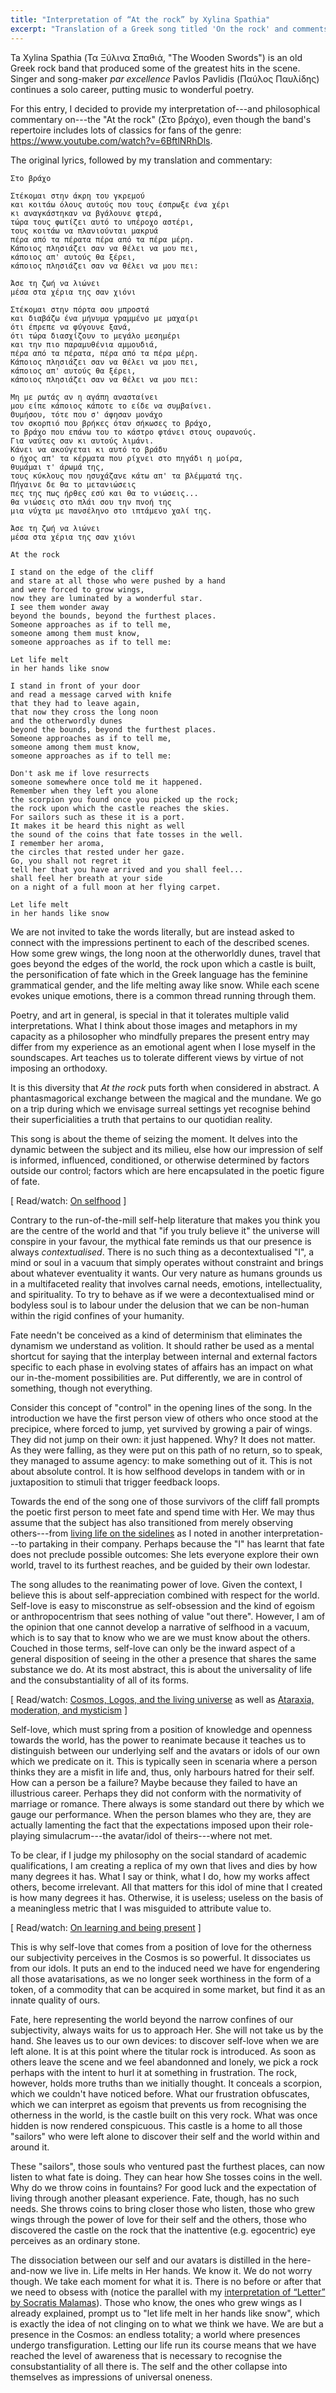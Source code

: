 ```yaml
---
title: "Interpretation of “At the rock” by Xylina Spathia"
excerpt: "Translation of a Greek song titled 'On the rock' and comments on its meaning."
---
```


Ta Xylina Spathia (Τα Ξύλινα Σπαθιά, "The Wooden Swords") is an old
Greek rock band that produced some of the greatest hits in the scene.
Singer and song-maker _par excellence_ Pavlos Pavlidis (Παύλος Παυλίδης)
continues a solo career, putting music to wonderful poetry.

For this entry, I decided to provide my interpretation of---and
philosophical commentary on---the "At the rock" (Στο βράχο), even though
the band's repertoire includes lots of classics for fans of the genre:
<https://www.youtube.com/watch?v=6BftlNRhDls>.

The original lyrics, followed by my translation and commentary:

```
Στο βράχο

Στέκομαι στην άκρη του γκρεμού
και κοιτάω όλους αυτούς που τους έσπρωξε ένα χέρι
κι αναγκάστηκαν να βγάλουνε φτερά,
τώρα τους φωτίζει αυτό το υπέροχο αστέρι,
τους κοιτάω να πλανιούνται μακρυά
πέρα από τα πέρατα πέρα από τα πέρα μέρη.
Κάποιος πλησιάζει σαν να θέλει να μου πει,
κάποιος απ' αυτούς θα ξέρει,
κάποιος πλησιάζει σαν να θέλει να μου πει:

Άσε τη ζωή να λιώνει
μέσα στα χέρια της σαν χιόνι

Στέκομαι στην πόρτα σου μπροστά
και διαβάζω ένα μήνυμα γραμμένο με μαχαίρι
ότι έπρεπε να φύγουνε ξανά,
ότι τώρα διασχίζουν το μεγάλο μεσημέρι
και την πιο παραμυθένια αμμουδιά,
πέρα από τα πέρατα, πέρα από τα πέρα μέρη.
Κάποιος πλησιάζει σαν να θέλει να μου πει,
κάποιος απ' αυτούς θα ξέρει,
κάποιος πλησιάζει σαν να θέλει να μου πει:

Μη με ρωτάς αν η αγάπη ανασταίνει
μου είπε κάποιος κάποτε το είδε να συμβαίνει.
Θυμήσου, τότε που σ' άφησαν μονάχο
τον σκορπιό που βρήκες όταν σήκωσες το βράχο,
το βράχο που επάνω του το κάστρο φτάνει στους ουρανούς.
Για ναύτες σαν κι αυτούς λιμάνι.
Κάνει να ακούγεται κι αυτό το βράδυ
ο ήχος απ' τα κέρματα που ρίχνει στο πηγάδι η μοίρα,
θυμάμαι τ' άρωμά της,
τους κύκλους που ησυχάζανε κάτω απ' τα βλέμματά της.
Πήγαινε δε θα το μετανιώσεις
πες της πως ήρθες εσύ και θα το νιώσεις...
θα νιώσεις στο πλάι σου την πνοή της
μια νύχτα με πανσέληνο στο ιπτάμενο χαλί της.

Άσε τη ζωή να λιώνει
μέσα στα χέρια της σαν χιόνι
```

```
At the rock

I stand on the edge of the cliff
and stare at all those who were pushed by a hand
and were forced to grow wings,
now they are luminated by a wonderful star.
I see them wonder away
beyond the bounds, beyond the furthest places.
Someone approaches as if to tell me,
someone among them must know,
someone approaches as if to tell me:

Let life melt
in her hands like snow

I stand in front of your door
and read a message carved with knife
that they had to leave again,
that now they cross the long noon
and the otherwordly dunes
beyond the bounds, beyond the furthest places.
Someone approaches as if to tell me,
someone among them must know,
someone approaches as if to tell me:

Don't ask me if love resurrects
someone somewhere once told me it happened.
Remember when they left you alone
the scorpion you found once you picked up the rock;
the rock upon which the castle reaches the skies.
For sailors such as these it is a port.
It makes it be heard this night as well
the sound of the coins that fate tosses in the well.
I remember her aroma,
the circles that rested under her gaze.
Go, you shall not regret it
tell her that you have arrived and you shall feel...
shall feel her breath at your side
on a night of a full moon at her flying carpet.

Let life melt
in her hands like snow
```

We are not invited to take the words literally, but are instead asked to
connect with the impressions pertinent to each of the described scenes.
How some grew wings, the long noon at the otherworldly dunes, travel
that goes beyond the edges of the world, the rock upon which a castle is
built, the personification of fate which in the Greek language has the
feminine grammatical gender, and the life melting away like snow.  While
each scene evokes unique emotions, there is a common thread running
through them.

Poetry, and art in general, is special in that it tolerates multiple
valid interpretations.  What I think about those images and metaphors in
my capacity as a philosopher who mindfully prepares the present entry
may differ from my experience as an emotional agent when I lose myself
in the soundscapes.  Art teaches us to tolerate different views by
virtue of not imposing an orthodoxy.

It is this diversity that _At the rock_ puts forth when considered in
abstract.  A phantasmagorical exchange between the magical and the
mundane.  We go on a trip during which we envisage surreal settings yet
recognise behind their superficialities a truth that pertains to our
quotidian reality.

This song is about the theme of seizing the moment.  It delves into the
dynamic between the subject and its milieu, else how our impression of
self is informed, influenced, conditioned, or otherwise determined by
factors outside our control; factors which are here encapsulated in the
poetic figure of fate.

[ Read/watch: [On selfhood](https://protesilaos.com/books/2022-05-31-selfhood/) ]

Contrary to the run-of-the-mill self-help literature that makes you
think you are the centre of the world and that "if you truly believe it"
the universe will conspire in your favour, the mythical fate reminds us
that our presence is always _contextualised_.  There is no such thing as
a decontextualised "I", a mind or soul in a vacuum that simply operates
without constraint and brings about whatever eventuality it wants.  Our
very nature as humans grounds us in a multifaceted reality that involves
carnal needs, emotions, intellectuality, and spirituality.  To try to
behave as if we were a decontextualised mind or bodyless soul is to
labour under the delusion that we can be non-human within the rigid
confines of your humanity.

Fate needn't be conceived as a kind of determinism that eliminates the
dynamism we understand as volition.  It should rather be used as a
mental shortcut for saying that the interplay between internal and
external factors specific to each phase in evolving states of affairs
has an impact on what our in-the-moment possibilities are.  Put
differently, we are in control of something, though not everything.

Consider this concept of "control" in the opening lines of the song.  In
the introduction we have the first person view of others who once stood
at the precipice, where forced to jump, yet survived by growing a pair
of wings.  They did not jump on their own: it just happened.  Why?  It
does not matter.  As they were falling, as they were put on this path of
no return, so to speak, they managed to assume agency: to make something
out of it.  This is not about absolute control.  It is how selfhood
develops in tandem with or in juxtaposition to stimuli that trigger
feedback loops.

Towards the end of the song one of those survivors of the cliff fall
prompts the poetic first person to meet fate and spend time with Her.
We may thus assume that the subject has also transitioned from merely
observing others---from [living life on the
sidelines](https://protesilaos.com/interpretations/2022-06-28-trypes-train/)
as I noted in another interpretation---to partaking in their company.
Perhaps because the "I" has learnt that fate does not preclude possible
outcomes: She lets everyone explore their own world, travel to its
furthest reaches, and be guided by their own lodestar.

The song alludes to the reanimating power of love.  Given the context, I
believe this is about self-appreciation combined with respect for the
world.  Self-love is easy to misconstrue as self-obsession and the kind
of egoism or anthropocentrism that sees nothing of value "out there".
However, I am of the opinion that one cannot develop a narrative of
selfhood in a vacuum, which is to say that to know who we are we must
know about the others.  Couched in those terms, self-love can only be
the inward aspect of a general disposition of seeing in the other a
presence that shares the same substance we do.  At its most abstract,
this is about the universality of life and the consubstantiality of all
of its forms.

[ Read/watch: [Cosmos, Logos, and the living
universe](https://protesilaos.com/books/2022-02-05-cosmos-logos-living-universe/)
as well as [Ataraxia, moderation, and
mysticism](https://protesilaos.com/books/2022-02-16-ataraxia-moderation-mysticism/)
]

Self-love, which must spring from a position of knowledge and openness
towards the world, has the power to reanimate because it teaches us to
distinguish between our underlying self and the avatars or idols of our
own which we predicate on it.  This is typically seen in scenaria where
a person thinks they are a misfit in life and, thus, only harbours
hatred for their self.  How can a person be a failure?  Maybe because
they failed to have an illustrious career.  Perhaps they did not conform
with the normativity of marriage or romance.  There always is some
standard out there by which we gauge our performance.  When the person
blames who they are, they are actually lamenting the fact that the
expectations imposed upon their role-playing simulacrum---the
avatar/idol of theirs---where not met.

To be clear, if I judge my philosophy on the social standard of academic
qualifications, I am creating a replica of my own that lives and dies by
how many degrees it has.  What I say or think, what I do, how my works
affect others, become irrelevant.  All that matters for this idol of
mine that I created is how many degrees it has.  Otherwise, it is
useless; useless on the basis of a meaningless metric that I was
misguided to attribute value to.

[ Read/watch: [On learning and being
present](https://protesilaos.com/books/2022-06-25-knowledge-presence/) ]

This is why self-love that comes from a position of love for the
otherness our subjectivity perceives in the Cosmos is so powerful.  It
dissociates us from our idols.  It puts an end to the induced need we
have for engendering all those avatarisations, as we no longer seek
worthiness in the form of a token, of a commodity that can be acquired in
some market, but find it as an innate quality of ours.

Fate, here representing the world beyond the narrow confines of our
subjectivity, always waits for us to approach Her.  She will not take us
by the hand.  She leaves us to our own devices: to discover self-love
when we are left alone.  It is at this point where the titular rock is
introduced.  As soon as others leave the scene and we feel abandonned
and lonely, we pick a rock perhaps with the intent to hurl it at
something in frustration.  The rock, however, holds more truths than we
initially thought.  It conceals a scorpion, which we couldn't have
noticed before.  What our frustration obfuscates, which we can interpret
as egoism that prevents us from recognising the otherness in the world,
is the castle built on this very rock.  What was once hidden is now
rendered conspicuous.  This castle is a home to all those "sailors" who
were left alone to discover their self and the world within and around
it.

These "sailors", those souls who ventured past the furthest places, can
now listen to what fate is doing.  They can hear how She tosses coins in
the well.  Why do we throw coins in fountains?  For good luck and the
expectation of living through another pleasant experience.  Fate,
though, has no such needs.  She throws coins to bring closer those who
listen, those who grew wings through the power of love for their self
and the others, those who discovered the castle on the rock that the
inattentive (e.g. egocentric) eye perceives as an ordinary stone.

The dissociation between our self and our avatars is distilled in the
here-and-now we live in.  Life melts in Her hands.  We know it.  We do
not worry though.  We take each moment for what it is.  There is no
before or after that we need to obsess with (notice the parallel with my
[interpretation of “Letter” by Socratis
Malamas](https://protesilaos.com/interpretations/2022-06-29-malamas-letter/)).
Those who know, the ones who grew wings as I already explained, prompt
us to "let life melt in her hands like snow", which is exactly the idea
of not clinging on to what we think we have.  We are but a presence in
the Cosmos: an endless totality; a world where presences undergo
transfiguration.  Letting our life run its course means that we have
reached the level of awareness that is necessary to recognise the
consubstantiality of all there is.  The self and the other collapse into
themselves as impressions of universal oneness.
